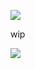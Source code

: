 ![](https://64.media.tumblr.com/8b7c4e3071c51e27fd62ecc12dbbd3fc/062452595411cec8-c8/s2048x3072/326790886b11ea2c5ea44b73122108ac4874f771.pnj)

wip


![](https://64.media.tumblr.com/f08948c69d85bc711db9aa5545520572/062452595411cec8-e1/s2048x3072/c18a8a0dca6e0b0eece734bd5b521fd74e862577.pnj)
